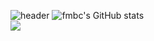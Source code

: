 
![header](https://capsule-render.vercel.app/api?type=slice&color=gradient&text=%20%20%20&height=200&fontSize=100)
![fmbc's GitHub stats](https://github-readme-stats.vercel.app/api?username=fmbc&show_icons=true&theme=highcontrast)   
<img align='centre' src="http://mazassumnida.wtf/api/v2/generate_badge?boj=doodlingfun">
